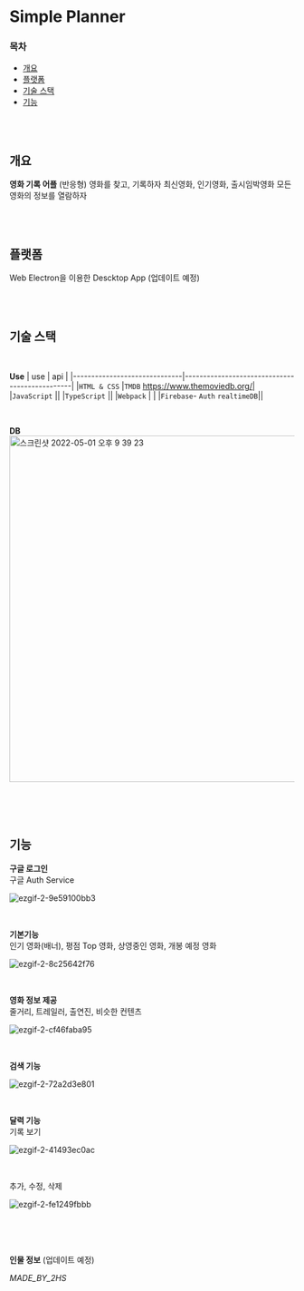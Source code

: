 # Simple Planner

### 목차

- [개요](#개요)
- [플랫폼](#플랫폼)
- [기술 스택](#기술-스택)
- [기능](#기능)

<br/>
<br/>

## 개요

**영화 기록 어플**  (반응형)
영화를 찾고, 기록하자
최신영화, 인기영화, 출시임박영화
모든 영화의 정보를 열람하자

<br/>
<br/>

## 플랫폼
Web
Electron을 이용한 Descktop App (업데이트 예정)

<br/>
<br/>

## 기술 스택

<br/>

**Use**
| use | api |
|------------------------------|-----------------------------------------------|
|`HTML & CSS` |`TMDB` https://www.themoviedb.org/|
|`JavaScript` ||
|`TypeScript` ||
|`Webpack` | |
|`Firebase`- `Auth` `realtimeDB`||

<br/>

**DB**  
<img width="611" alt="스크린샷 2022-05-01 오후 9 39 23" src="https://user-images.githubusercontent.com/71358959/166146483-35bd19bb-1df2-4b74-bc8b-887ebbb31c35.png">

<br/>
<br/>
<br/>

## 기능

**구글 로그인**  
구글 Auth Service

![ezgif-2-9e59100bb3](https://user-images.githubusercontent.com/71358959/166146604-de1e7a12-9e56-4ee1-89fb-23d7de451113.gif)

<br/>

**기본기능**  
인기 영화(배너), 평점 Top 영화, 상영중인 영화, 개봉 예정 영화

![ezgif-2-8c25642f76](https://user-images.githubusercontent.com/71358959/166146899-20d5b3ae-ab58-43bd-b97d-66aaa3c44b44.gif)

<br/>

**영화 정보 제공**  
줄거리, 트레일러, 출연진, 비슷한 컨텐츠

![ezgif-2-cf46faba95](https://user-images.githubusercontent.com/71358959/166148470-1dae980a-57cb-446e-ad7c-3f7f947a221a.gif)

<br/>

**검색 기능**

![ezgif-2-72a2d3e801](https://user-images.githubusercontent.com/71358959/166147133-6c570134-5225-4c98-85a5-286f597d720a.gif)

<br/>

**달력 기능**  
기록 보기

![ezgif-2-41493ec0ac](https://user-images.githubusercontent.com/71358959/166147235-e49c731b-2da6-4aae-8b0d-0e6069ec339d.gif)

<br/>

추가, 수정, 삭제

![ezgif-2-fe1249fbbb](https://user-images.githubusercontent.com/71358959/166147424-2bb7aa46-aa07-4a61-b870-a0934eef37a6.gif)

<br/>
<br/>
<br/>

**인물 정보**
(업데이트 예정)

_MADE_BY_2HS_
